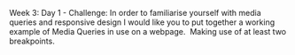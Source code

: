 Week 3: Day 1 - Challenge:
In order to familiarise yourself with media queries and responsive design I would like you to put together a working example of Media Queries in use on a webpage.  Making use of at least two breakpoints. 
